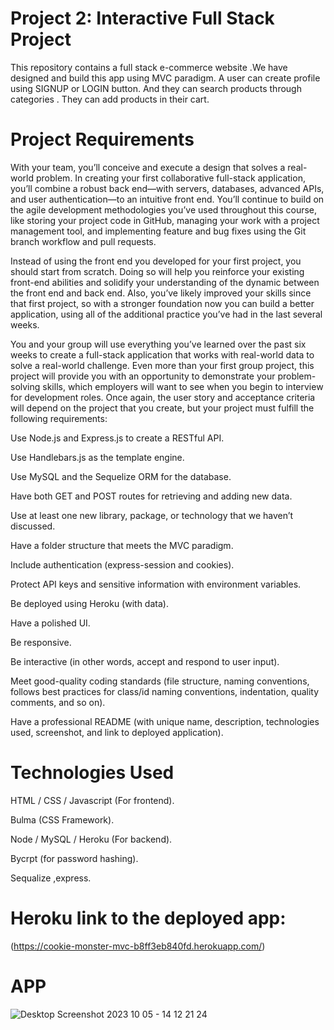 # Project 2: Interactive Full Stack Project
This repository contains a full stack e-commerce website .We have designed and build this app using MVC paradigm. A user can create profile using SIGNUP or LOGIN button. And they can search products through categories . They can add products in their cart.

# Project Requirements
With your team, you’ll conceive and execute a design that solves a real-world problem. In creating your first collaborative full-stack application, you’ll combine a robust back end—with servers, databases, advanced APIs, and user authentication—to an intuitive front end. You’ll continue to build on the agile development methodologies you’ve used throughout this course, like storing your project code in GitHub, managing your work with a project management tool, and implementing feature and bug fixes using the Git branch workflow and pull requests.

Instead of using the front end you developed for your first project, you should start from scratch. Doing so will help you reinforce your existing front-end abilities and solidify your understanding of the dynamic between the front end and back end. Also, you’ve likely improved your skills since that first project, so with a stronger foundation now you can build a better application, using all of the additional practice you’ve had in the last several weeks.

You and your group will use everything you’ve learned over the past six weeks to create a full-stack application that works with real-world data to solve a real-world challenge. Even more than your first group project, this project will provide you with an opportunity to demonstrate your problem-solving skills, which employers will want to see when you begin to interview for development roles. Once again, the user story and acceptance criteria will depend on the project that you create, but your project must fulfill the following requirements:

Use Node.js and Express.js to create a RESTful API.

Use Handlebars.js as the template engine.

Use MySQL and the Sequelize ORM for the database.

Have both GET and POST routes for retrieving and adding new data.

Use at least one new library, package, or technology that we haven’t discussed.

Have a folder structure that meets the MVC paradigm.

Include authentication (express-session and cookies).

Protect API keys and sensitive information with environment variables.

Be deployed using Heroku (with data).

Have a polished UI.

Be responsive.

Be interactive (in other words, accept and respond to user input).

Meet good-quality coding standards (file structure, naming conventions, follows best practices for class/id naming conventions, indentation, quality comments, and so on).

Have a professional README (with unique name, description, technologies used, screenshot, and link to deployed application).

# Technologies Used
HTML / CSS / Javascript (For frontend).

Bulma (CSS Framework).

Node / MySQL / Heroku (For backend).

Bycrpt (for password hashing).

Sequalize ,express.

# Heroku link to the deployed app:
(https://cookie-monster-mvc-b8ff3eb840fd.herokuapp.com/)

# APP
![Desktop Screenshot 2023 10 05 - 14 12 21 24](https://github.com/Inv-Dre/Cookie-Monster-MVC/assets/135474781/a80c3716-9fab-40d8-aa89-5afa2abd23cf)


